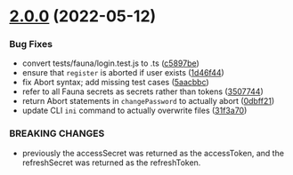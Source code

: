 # [2.0.0](https://github.com/alexnitta/faunauth/compare/v1.1.1...v2.0.0) (2022-05-12)


### Bug Fixes

* convert tests/fauna/login.test.js to .ts ([c5897be](https://github.com/alexnitta/faunauth/commit/c5897be9a53f8eb9d5683ec032c649a7ffcb5621))
* ensure that `register` is aborted if user exists ([1d46f44](https://github.com/alexnitta/faunauth/commit/1d46f44545920430ab5cebcb3a862f21fc299f3f))
* fix Abort syntax; add missing test cases ([5aacbbc](https://github.com/alexnitta/faunauth/commit/5aacbbcf8d94b5e2e9080fd1423afe1f298a011e))
* refer to all Fauna secrets as secrets rather than tokens ([3507744](https://github.com/alexnitta/faunauth/commit/350774496380164452c3aad46f3e4f4fc1d40e21))
* return Abort statements in `changePassword` to actually abort ([0dbff21](https://github.com/alexnitta/faunauth/commit/0dbff215931689564f1db99197abe2d6ac68e6d9))
* update CLI `ini` command to actually overwrite files ([31f3a70](https://github.com/alexnitta/faunauth/commit/31f3a707961b46b0bd59ca4c44945dd3b120aee1))


### BREAKING CHANGES

* previously the accessSecret was returned as the accessToken,
and the refreshSecret was returned as the refreshToken.
